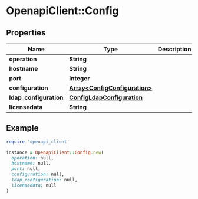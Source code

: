 # OpenapiClient::Config

## Properties

| Name | Type | Description | Notes |
| ---- | ---- | ----------- | ----- |
| **operation** | **String** |  |  |
| **hostname** | **String** |  | [optional] |
| **port** | **Integer** |  | [optional] |
| **configuration** | [**Array&lt;ConfigConfiguration&gt;**](ConfigConfiguration.md) |  | [optional] |
| **ldap_configuration** | [**ConfigLdapConfiguration**](ConfigLdapConfiguration.md) |  | [optional] |
| **licensedata** | **String** |  | [optional] |

## Example

```ruby
require 'openapi_client'

instance = OpenapiClient::Config.new(
  operation: null,
  hostname: null,
  port: null,
  configuration: null,
  ldap_configuration: null,
  licensedata: null
)
```

